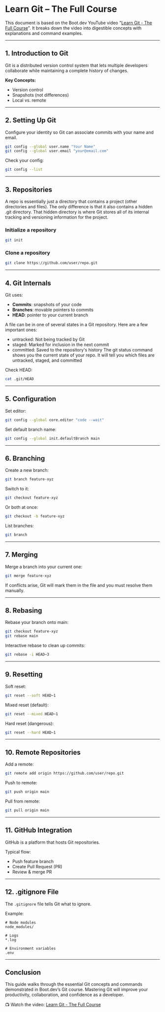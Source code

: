 # Learn Git – The Full Course

This document is based on the Boot.dev YouTube video "[Learn Git - The Full Course](https://www.youtube.com/watch?v=rH3zE7VlIMs)". It breaks down the video into digestible concepts with explanations and command examples.

---

## 1. Introduction to Git

Git is a distributed version control system that lets multiple developers collaborate while maintaining a complete history of changes.

**Key Concepts:**
- Version control
- Snapshots (not differences)
- Local vs. remote

---

## 2. Setting Up Git

Configure your identity so Git can associate commits with your name and email.

```bash
git config --global user.name "Your Name"
git config --global user.email "your@email.com"
```


Check your config:

```bash
git config --list
```

---

## 3. Repositories

A repo is essentially just a directory that contains a project (other directories and files). The only difference is that it also contains a hidden .git directory. That hidden directory is where Git stores all of its internal tracking and versioning information for the project.
### Initialize a repository

```bash
git init
```

### Clone a repository

```bash
git clone https://github.com/user/repo.git
```

---

## 4. Git Internals

Git uses:
- **Commits**: snapshots of your code
- **Branches**: movable pointers to commits
- **HEAD**: pointer to your current branch

A file can be in one of several states in a Git repository. Here are a few important ones:
- untracked: Not being tracked by Git
- staged: Marked for inclusion in the next commit
- committed: Saved to the repository's history
The git status command shows you the current state of your repo. It will tell you which files are untracked, staged, and committed


Check HEAD:

```bash
cat .git/HEAD
```

---

## 5. Configuration

Set editor:

```bash
git config --global core.editor "code --wait"
```

Set default branch name:

```bash
git config --global init.defaultBranch main
```

---

## 6. Branching

Create a new branch:

```bash
git branch feature-xyz
```

Switch to it:

```bash
git checkout feature-xyz
```

Or both at once:

```bash
git checkout -b feature-xyz
```

List branches:

```bash
git branch
```

---

## 7. Merging

Merge a branch into your current one:

```bash
git merge feature-xyz
```

If conflicts arise, Git will mark them in the file and you must resolve them manually.

---

## 8. Rebasing

Rebase your branch onto main:

```bash
git checkout feature-xyz
git rebase main
```

Interactive rebase to clean up commits:

```bash
git rebase -i HEAD~3
```

---

## 9. Resetting

Soft reset:

```bash
git reset --soft HEAD~1
```

Mixed reset (default):

```bash
git reset --mixed HEAD~1
```

Hard reset (dangerous):

```bash
git reset --hard HEAD~1
```

---

## 10. Remote Repositories

Add a remote:

```bash
git remote add origin https://github.com/user/repo.git
```

Push to remote:

```bash
git push origin main
```

Pull from remote:

```bash
git pull origin main
```

---

## 11. GitHub Integration

GitHub is a platform that hosts Git repositories.

Typical flow:
- Push feature branch
- Create Pull Request (PR)
- Review & merge PR

---

## 12. .gitignore File

The `.gitignore` file tells Git what to ignore.

Example:

```
# Node modules
node_modules/

# Logs
*.log

# Environment variables
.env
```

---

## Conclusion

This guide walks through the essential Git concepts and commands demonstrated in Boot.dev’s Git course. Mastering Git will improve your productivity, collaboration, and confidence as a developer.

📺 Watch the video: [Learn Git - The Full Course](https://www.youtube.com/watch?v=rH3zE7VlIMs)
